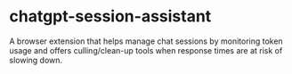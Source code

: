 # chatgpt-session-assistant
A browser extension that helps manage chat sessions by monitoring token usage and offers culling/clean-up tools when response times are at risk of slowing down.
